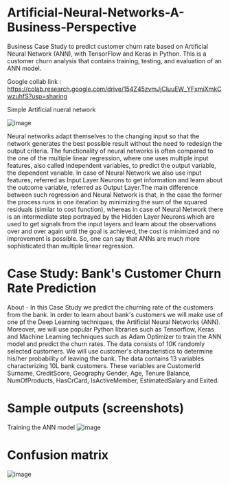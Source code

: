 # Artificial-Neural-Networks-A-Business-Perspective
Business Case Study to predict customer churn rate based on Artificial Neural Network (ANN), with TensorFlow and Keras in Python. This is a customer churn analysis that contains training, testing, and evaluation of an ANN model.

Google collab link : https://colab.research.google.com/drive/154Z45zvmJjCluuEW_YFxmiXmkCwzuhfS?usp=sharing

Simple Artificial nueral network 

![image](https://github.com/user-attachments/assets/35ab9c60-8c71-4f48-91cf-e2a51f45089a)

Neural networks adapt themselves to the changing input so that the network generates the best possible result without the need to redesign the output criteria. The functionality of neural networks is often compared to the one of the multiple linear regression, where one uses multiple input features, also called independent variables, to predict the output variable, the dependent variable. In case of Neural Network we also use input features, referred as Input Layer Neurons to get information and learn about the outcome variable, referred as Output Layer.The main difference between such regression and Neural Network is that, in the case the former the process runs in one iteration by minimizing the sum of the squared residuals (similar to cost function), whereas in case of Neural Network there is an intermediate step portrayed by the Hidden Layer Neurons which are used to get signals from the input layers and learn about the observations over and over again until the goal is achieved, the cost is minimized and no improvement is possible. So, one can say that ANNs are much more sophisticated than multiple linear regression.

# Case Study: Bank's Customer Churn Rate Prediction
About - In this Case Study we predict the churning rate of the customers from the bank. In order to learn about bank's customers we will make use of one pf the Deep Learning techniques, the Artificial Neural Networks (ANN). Moreover, we will use popular Python libraries such as Tensorflow, Keras and Machine Learning techniques such as Adam Optimizer to train the ANN model and predict the churn rates. The data consists of 10K randomly selected customers. We will use customer's characteristics to determine his/her probability of leaving the bank. The data contains 13 variables characterizing 10L bank customers. These variables are CustomerId Surname, CreditScore, Geography Gender, Age, Tenure Balance, NumOfProducts, HasCrCard, IsActiveMember, EstimatedSalary and Exited.

# Sample outputs (screenshots)
Training the ANN model
![image](https://github.com/user-attachments/assets/167d01d8-2cc1-4ea6-8075-30f3bdac7c0b)
# Confusion matrix
![image](https://github.com/user-attachments/assets/a23962a7-4de1-478e-83b3-b689f9ddf845)



